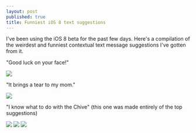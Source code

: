 ```yaml
---
layout: post
published: true
title: Funniest iOS 8 text suggestions
---
```

I've been using the iOS 8 beta for the past few days. Here's a compilation of the weirdest and funniest contextual text message suggestions I've gotten from it.

"Good luck on your face!"

![]({{site.cdn_path}}/2014/06/05/1.jpg)

"It brings a tear to my mom."

![]({{site.cdn_path}}/2014/06/05/2.jpg)

"I know what to do with the Chive" (this one was made entirely of the top suggestions)

![]({{site.cdn_path}}/2014/06/05/3.jpg)
![]({{site.cdn_path}}/2014/06/05/4.jpg)
![]({{site.cdn_path}}/2014/06/05/5.jpg)

